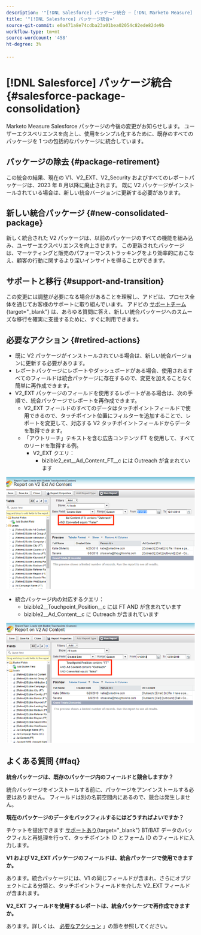```yaml
---
description: '"[!DNL Salesforce] パッケージ統合 — [!DNL Marketo Measure]  — 製品ドキュメント»'
title: '"[!DNL Salesforce] パッケージ統合»'
source-git-commit: e0a471a8e74cdba23a01bea02054c82ede82de9b
workflow-type: tm+mt
source-wordcount: '458'
ht-degree: 3%

---
```


# [!DNL Salesforce] パッケージ統合 {#salesforce-package-consolidation}

Marketo Measure Salesforce パッケージの今後の変更がお知らせします。 ユーザーエクスペリエンスを向上し、使用をシンプル化するために、既存のすべてのパッケージを 1 つの包括的なパッケージに統合しています。

## パッケージの除去 {#package-retirement}

この統合の結果、現在の V1、V2_EXT、V2_Security およびすべてのレポートパッケージは、2023 年 8 月以降に廃止されます。 既に V2 パッケージがインストールされている場合は、新しい統合バージョンに更新する必要があります。

## 新しい統合パッケージ {#new-consolidated-package}

新しく統合された V2 パッケージは、以前のパッケージのすべての機能を組み込み、ユーザーエクスペリエンスを向上させます。 この更新されたパッケージは、マーケティングと販売のパフォーマンストラッキングをより効率的におこなえ、顧客の行動に関するより深いインサイトを得ることができます。

## サポートと移行 {#support-and-transition}

この変更には調整が必要になる場合があることを理解し、アドビは、プロセス全体を通じてお客様のサポートに取り組んでいます。 アドビの [サポートチーム](https://nation.marketo.com/t5/support/ct-p/Support){target="_blank"} は、あらゆる質問に答え、新しい統合パッケージへのスムーズな移行を確実に支援するために、すぐに利用できます。

## 必要なアクション {#retired-actions}

* 既に V2 パッケージがインストールされている場合は、新しい統合バージョンに更新する必要があります。
* レポートパッケージにレポートやダッシュボードがある場合、使用されるすべてのフィールドは統合パッケージに存在するので、変更を加えることなく簡単に再作成できます。
* V2_EXT パッケージのフィールドを使用するレポートがある場合は、次の手順で、統合パッケージでレポートを再作成できます。
   * V2_EXT フィールドのすべてのデータはタッチポイントフィールドで使用できるので、タッチポイント位置にフィルターを追加することで、レポートを変更して、対応する V2 タッチポイントフィールドからデータを取得できます。
   * 「アウトリーチ」テキストを含む広告コンテンツ FT を使用して、すべてのリードを取得する例。
      * V2_EXT クエリ：
         * bizible2_ext__Ad_Content_FT__c には Outreach が含まれています

![](assets/package-consolidation-1.png)

* 統合パッケージ内の対応するクエリ：
   * bizible2__Touchpoint_Position__c には FT AND が含まれています
   * bizible2__Ad_Content__c に Outreach が含まれています

![](assets/salesforce-package-consolidation-2.png)

## よくある質問 {#faq}

**統合パッケージは、既存のパッケージ内のフィールドと競合しますか？**

統合パッケージをインストールする前に、パッケージをアンインストールする必要はありません。 フィールドは別の名前空間内にあるので、競合は発生しません。

**現在のパッケージのデータをバックフィルするにはどうすればよいですか？**

チケットを提出できます [サポートあり](https://nation.marketo.com/t5/support/ct-p/Support){target="_blank"} BT/BAT データのバックフィルと再処理を行って、タッチポイント ID とフォーム ID のフィールドに入力します。

**V1 および V2_EXT パッケージのフィールドは、統合パッケージで使用できますか。**

あります。統合パッケージには、V1 の同じフィールドが含まれ、さらにオブジェクトによる分類と、タッチポイントフィールドを介した V2_EXT フィールドが含まれます。

**V2_EXT フィールドを使用するレポートは、統合パッケージで再作成できますか。**

あります。詳しくは、 [必要なアクション](#retired-actions) 」の節を参照してください。
